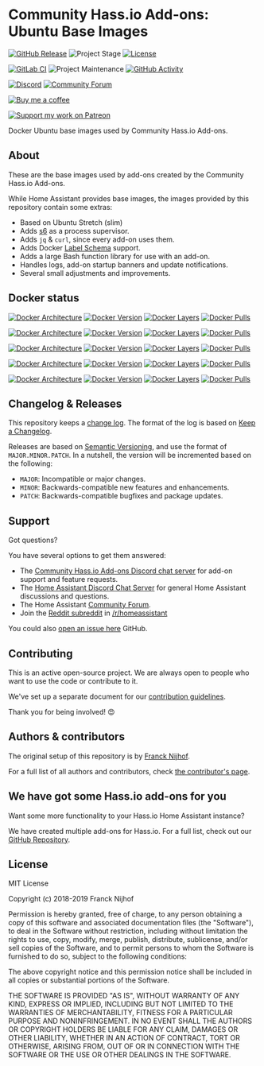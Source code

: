 # Community Hass.io Add-ons: Ubuntu Base Images

[![GitHub Release][releases-shield]][releases]
![Project Stage][project-stage-shield]
[![License][license-shield]](LICENSE.md)

[![GitLab CI][gitlabci-shield]][gitlabci]
![Project Maintenance][maintenance-shield]
[![GitHub Activity][commits-shield]][commits]

[![Discord][discord-shield]][discord]
[![Community Forum][forum-shield]][forum]

[![Buy me a coffee][buymeacoffee-shield]][buymeacoffee]

[![Support my work on Patreon][patreon-shield]][patreon]

Docker Ubuntu base images used by Community Hass.io Add-ons.

## About

These are the base images used by add-ons created by the Community Hass.io
Add-ons.

While Home Assistant provides base images, the images provided by this
repository contain some extras:

- Based on Ubuntu Stretch (slim)
- Adds [s6] as a process supervisor.
- Adds `jq` & `curl`, since every add-on uses them.
- Adds Docker [Label Schema][label-schema] support.
- Adds a large Bash function library for use with an add-on.
- Handles logs, add-on startup banners and update notifications.
- Several small adjustments and improvements.

## Docker status

[![Docker Architecture][armhf-arch-shield]][armhf-dockerhub]
[![Docker Version][armhf-version-shield]][armhf-microbadger]
[![Docker Layers][armhf-layers-shield]][armhf-microbadger]
[![Docker Pulls][armhf-pulls-shield]][armhf-dockerhub]

[![Docker Architecture][armv7-arch-shield]][armv7-dockerhub]
[![Docker Version][armv7-version-shield]][armv7-microbadger]
[![Docker Layers][armv7-layers-shield]][armv7-microbadger]
[![Docker Pulls][armv7-pulls-shield]][armv7-dockerhub]

[![Docker Architecture][aarch64-arch-shield]][aarch64-dockerhub]
[![Docker Version][aarch64-version-shield]][aarch64-microbadger]
[![Docker Layers][aarch64-layers-shield]][aarch64-microbadger]
[![Docker Pulls][aarch64-pulls-shield]][aarch64-dockerhub]

[![Docker Architecture][amd64-arch-shield]][amd64-dockerhub]
[![Docker Version][amd64-version-shield]][amd64-microbadger]
[![Docker Layers][amd64-layers-shield]][amd64-microbadger]
[![Docker Pulls][amd64-pulls-shield]][amd64-dockerhub]

[![Docker Architecture][i386-arch-shield]][i386-dockerhub]
[![Docker Version][i386-version-shield]][i386-microbadger]
[![Docker Layers][i386-layers-shield]][i386-microbadger]
[![Docker Pulls][i386-pulls-shield]][i386-dockerhub]

## Changelog & Releases

This repository keeps a [change log](CHANGELOG.md). The format of the log
is based on [Keep a Changelog][keepchangelog].

Releases are based on [Semantic Versioning][semver], and use the format
of ``MAJOR.MINOR.PATCH``. In a nutshell, the version will be incremented
based on the following:

- ``MAJOR``: Incompatible or major changes.
- ``MINOR``: Backwards-compatible new features and enhancements.
- ``PATCH``: Backwards-compatible bugfixes and package updates.

## Support

Got questions?

You have several options to get them answered:

- The [Community Hass.io Add-ons Discord chat server][discord] for add-on
  support and feature requests.
- The [Home Assistant Discord Chat Server][discord-ha] for general Home
  Assistant discussions and questions.
- The Home Assistant [Community Forum][forum].
- Join the [Reddit subreddit][reddit] in [/r/homeassistant][reddit]

You could also [open an issue here][issue] GitHub.

## Contributing

This is an active open-source project. We are always open to people who want to
use the code or contribute to it.

We've set up a separate document for our
[contribution guidelines](CONTRIBUTING.md).

Thank you for being involved! :heart_eyes:

## Authors & contributors

The original setup of this repository is by [Franck Nijhof][frenck].

For a full list of all authors and contributors,
check [the contributor's page][contributors].

## We have got some Hass.io add-ons for you

Want some more functionality to your Hass.io Home Assistant instance?

We have created multiple add-ons for Hass.io. For a full list, check out
our [GitHub Repository][repository].

## License

MIT License

Copyright (c) 2018-2019 Franck Nijhof

Permission is hereby granted, free of charge, to any person obtaining a copy
of this software and associated documentation files (the "Software"), to deal
in the Software without restriction, including without limitation the rights
to use, copy, modify, merge, publish, distribute, sublicense, and/or sell
copies of the Software, and to permit persons to whom the Software is
furnished to do so, subject to the following conditions:

The above copyright notice and this permission notice shall be included in all
copies or substantial portions of the Software.

THE SOFTWARE IS PROVIDED "AS IS", WITHOUT WARRANTY OF ANY KIND, EXPRESS OR
IMPLIED, INCLUDING BUT NOT LIMITED TO THE WARRANTIES OF MERCHANTABILITY,
FITNESS FOR A PARTICULAR PURPOSE AND NONINFRINGEMENT. IN NO EVENT SHALL THE
AUTHORS OR COPYRIGHT HOLDERS BE LIABLE FOR ANY CLAIM, DAMAGES OR OTHER
LIABILITY, WHETHER IN AN ACTION OF CONTRACT, TORT OR OTHERWISE, ARISING FROM,
OUT OF OR IN CONNECTION WITH THE SOFTWARE OR THE USE OR OTHER DEALINGS IN THE
SOFTWARE.

[aarch64-arch-shield]: https://img.shields.io/badge/architecture-aarch64-blue.svg
[aarch64-dockerhub]: https://hub.docker.com/r/hassioaddons/ubuntu-base-aarch64
[aarch64-layers-shield]: https://images.microbadger.com/badges/image/hassioaddons/ubuntu-base-aarch64.svg
[aarch64-microbadger]: https://microbadger.com/images/hassioaddons/ubuntu-base-aarch64
[aarch64-pulls-shield]: https://img.shields.io/docker/pulls/hassioaddons/ubuntu-base-aarch64.svg
[aarch64-version-shield]: https://images.microbadger.com/badges/version/hassioaddons/ubuntu-base-aarch64.svg
[amd64-arch-shield]: https://img.shields.io/badge/architecture-amd64-blue.svg
[amd64-dockerhub]: https://hub.docker.com/r/hassioaddons/ubuntu-base-amd64
[amd64-layers-shield]: https://images.microbadger.com/badges/image/hassioaddons/ubuntu-base-amd64.svg
[amd64-microbadger]: https://microbadger.com/images/hassioaddons/ubuntu-base-amd64
[amd64-pulls-shield]: https://img.shields.io/docker/pulls/hassioaddons/ubuntu-base-amd64.svg
[amd64-version-shield]: https://images.microbadger.com/badges/version/hassioaddons/ubuntu-base-amd64.svg
[armhf-arch-shield]: https://img.shields.io/badge/architecture-armhf-blue.svg
[armhf-dockerhub]: https://hub.docker.com/r/hassioaddons/ubuntu-base-armhf
[armhf-layers-shield]: https://images.microbadger.com/badges/image/hassioaddons/ubuntu-base-armhf.svg
[armhf-microbadger]: https://microbadger.com/images/hassioaddons/ubuntu-base-armhf
[armhf-pulls-shield]: https://img.shields.io/docker/pulls/hassioaddons/ubuntu-base-armhf.svg
[armhf-version-shield]: https://images.microbadger.com/badges/version/hassioaddons/ubuntu-base-armhf.svg
[armv7-arch-shield]: https://img.shields.io/badge/architecture-armv7-blue.svg
[armv7-dockerhub]: https://hub.docker.com/r/hassioaddons/ubuntu-base-armv7
[armv7-layers-shield]: https://images.microbadger.com/badges/image/hassioaddons/ubuntu-base-armv7.svg
[armv7-microbadger]: https://microbadger.com/images/hassioaddons/ubuntu-base-armv7
[armv7-pulls-shield]: https://img.shields.io/docker/pulls/hassioaddons/ubuntu-base-armv7.svg
[armv7-version-shield]: https://images.microbadger.com/badges/version/hassioaddons/ubuntu-base-armv7.svg
[buymeacoffee-shield]: https://www.buymeacoffee.com/assets/img/guidelines/download-assets-sm-2.svg
[buymeacoffee]: https://www.buymeacoffee.com/frenck
[commits-shield]: https://img.shields.io/github/commit-activity/y/hassio-addons/addon-ubuntu-base.svg
[commits]: https://github.com/hassio-addons/addon-ubuntu-base/commits/master
[contributors]: https://github.com/hassio-addons/addon-ubuntu-base/graphs/contributors
[discord-ha]: https://discord.gg/c5DvZ4e
[discord-shield]: https://img.shields.io/discord/478094546522079232.svg
[discord]: https://discord.me/hassioaddons
[forum-shield]: https://img.shields.io/badge/community-forum-brightgreen.svg
[forum]: https://community.home-assistant.io/?u=frenck
[frenck]: https://github.com/frenck
[gitlabci-shield]: https://gitlab.com/hassio-addons/addon-ubuntu-base/badges/master/pipeline.svg
[gitlabci]: https://gitlab.com/hassio-addons/addon-ubuntu-base/pipelines
[i386-arch-shield]: https://img.shields.io/badge/architecture-i386-blue.svg
[i386-dockerhub]: https://hub.docker.com/r/hassioaddons/ubuntu-base-i386
[i386-layers-shield]: https://images.microbadger.com/badges/image/hassioaddons/ubuntu-base-i386.svg
[i386-microbadger]: https://microbadger.com/images/hassioaddons/ubuntu-base-i386
[i386-pulls-shield]: https://img.shields.io/docker/pulls/hassioaddons/ubuntu-base-i386.svg
[i386-version-shield]: https://images.microbadger.com/badges/version/hassioaddons/ubuntu-base-i386.svg
[issue]: https://github.com/hassio-addons/addon-ubuntu-base/issues
[keepchangelog]: http://keepachangelog.com/en/1.0.0/
[label-schema]: http://label-schema.org/
[license-shield]: https://img.shields.io/github/license/hassio-addons/addon-ubuntu-base.svg
[maintenance-shield]: https://img.shields.io/maintenance/yes/2019.svg
[patreon-shield]: https://www.frenck.nl/images/patreon.png
[patreon]: https://www.patreon.com/frenck
[project-stage-shield]: https://img.shields.io/badge/project%20stage-production%20ready-brightgreen.svg
[reddit]: https://reddit.com/r/homeassistant
[releases-shield]: https://img.shields.io/github/release/hassio-addons/addon-ubuntu-base.svg
[releases]: https://github.com/hassio-addons/addon-ubuntu-base/releases
[repository]: https://github.com/hassio-addons/repository
[s6]: http://skarnet.org/software/s6/overview.html
[semver]: http://semver.org/spec/v2.0.0.html
